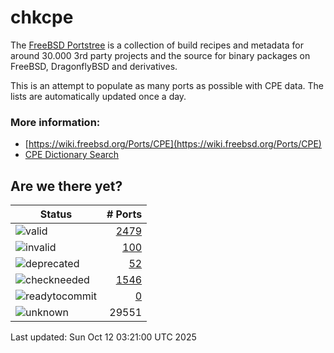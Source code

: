 # chkcpe

The [FreeBSD Portstree](https://cgit.freebsd.org/ports) is a collection of build recipes
and metadata for around 30.000 3rd party projects and the source for binary packages on
FreeBSD, DragonflyBSD and derivatives.

This is an attempt to populate as many ports as possible with CPE data. The lists are
automatically updated once a day.

### More information:
* [https://wiki.freebsd.org/Ports/CPE](https://wiki.freebsd.org/Ports/CPE)
* [CPE Dictionary Search](http://web.nvd.nist.gov/view/cpe/search)


## Are we there yet?

| Status                                                              | # Ports                                                                |
| --------------------------------------------------------------------| ---------------------------------------------------------------------: |
| ![valid](https://img.shields.io/badge/valid-brightgreen)            | [2479](https://github.com/decke/chkcpe/wiki/valid)                 |
| ![invalid](https://img.shields.io/badge/invalid-red)                | [100](https://github.com/decke/chkcpe/wiki/invalid)             |
| ![deprecated](https://img.shields.io/badge/deprecated-red)          | [52](https://github.com/decke/chkcpe/wiki/deprecated)       |
| ![checkneeded](https://img.shields.io/badge/checkneeded-orange)     | [1546](https://github.com/decke/chkcpe/wiki/checkneeded)     |
| ![readytocommit](https://img.shields.io/badge/readytocommit-orange) | [0](https://github.com/decke/chkcpe/wiki/readytocommit) |
| ![unknown](https://img.shields.io/badge/unknown-grey)               | 29551 | |

Last updated: Sun Oct 12 03:21:00 UTC 2025
